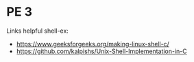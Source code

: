 # PE 3

Links helpful shell-ex: 
- https://www.geeksforgeeks.org/making-linux-shell-c/
- https://github.com/kalpishs/Unix-Shell-Implementation-in-C

